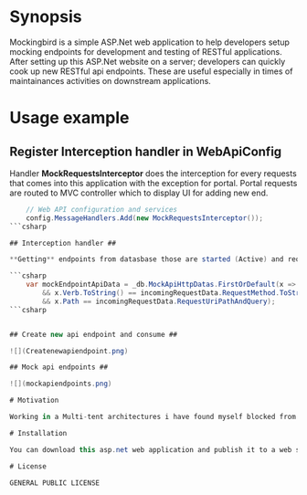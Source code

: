 # Synopsis

Mockingbird is a simple ASP.Net web application to help developers setup mocking endpoints for development and testing of RESTful applications. After setting up this ASP.Net website on a server; developers can quickly cook up new RESTful api endpoints. These are useful especially in times of maintainances activities on downstream applications.

# Usage example

## Register Interception handler in WebApiConfig ##

Handler **MockRequestsInterceptor** does the interception for every requests that comes into this application with the exception for portal. Portal requests are routed to MVC controller which to display UI for adding new end.

```csharp
	// Web API configuration and services
    config.MessageHandlers.Add(new MockRequestsInterceptor());
```csharp

## Interception handler ##

**Getting** endpoints from datasbase those are started (Active) and request payload matches that of mocked uri and VERB in database

```csharp
    var mockEndpointApiData = _db.MockApiHttpDatas.FirstOrDefault(x => x.ApiStatus == ApiStatus.Started
        && x.Verb.ToString() == incomingRequestData.RequestMethod.ToString()
        && x.Path == incomingRequestData.RequestUriPathAndQuery);
```csharp


## Create new api endpoint and consume ##

![](Createnewapiendpoint.png)

## Mock api endpoints ##

![](mockapiendpoints.png)

# Motivation

Working in a Multi-tent architectures i have found myself blocked from completing development tasks by unavailable downstream api endpoints due maintenance or other issues in production and develop environments. Not able to do a complete round of integration testing because of **blockers** promted me to cook up this simple web application. I found mocking useful especially in companies with Hybrid SaaS infrastructures where applications are spread over in Cloud and OnPremises. By mocking OnPremise application endpoints, i was able to **bridge** broken connectivity to enable complete testing in development environments. I was also blindsided by frequent api changes on dependency development servers. It is quick to mock up a endpoint and continue with the rest of the development while for the responsible team to comes up with fix for broken endpoint. Saved me tons of time in those ways.

# Installation

You can download this asp.net web application and publish it to a web server as it is.

# License

GENERAL PUBLIC LICENSE